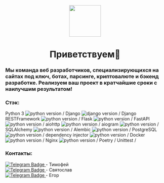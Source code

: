 <div id="header" align="center">
  <img src="https://media.giphy.com/media/M9gbBd9nbDrOTu1Mqx/giphy.gif" width="100"/>
</div>
<div id="header" align="center">
  <h1>Приветствуем👋 </h1>
</div>

### Мы команда веб разработчиков, специализирующихся на сайтах под ключ, ботах, парсинге, криптовалюте и бэкенд разработке. Реализуем ваш проект в кратчайшие сроки с наилучшим результатом!
### 

### Стэк:
Python 3 ![python version](https://img.shields.io/badge/Python-3.10-blue) / Django ![django version](https://img.shields.io/badge/Django-4.1.3-blue)
 / Django RESTFramework ![python version](https://img.shields.io/badge/DRF-3.14.0-blue) / Flask ![python version](https://img.shields.io/badge/Flask-2.2-blue) / FastAPI ![python version](https://img.shields.io/badge/FastAPI-0.87-blue) / aiohttp ![python version](https://img.shields.io/badge/FastAPI-3.8.3-blue) / aiogram ![python version](https://img.shields.io/badge/aiogram-2.23.1-blue) / SQLAlchemy ![python version]() / Alembic ![python version]() / PostgreSQL ![python version]() / dependency injector ![python version]() / Docker ![python version]() / Nginx ![python version]() / Poetry / Unittest /

### Контакты:
<a href="https://t.me/kazakov_tm">
    <img src="https://img.shields.io/badge/Telegram-blue?style=for-the-badge&logo=telegram&logoColor=white" alt="Telegram Badge"/>
</a> - Тимофей
<br>
<a href="https://t.me/Slava_tar ">
    <img src="https://img.shields.io/badge/Telegram-blue?style=for-the-badge&logo=telegram&logoColor=white" alt="Telegram Badge"/>
</a> - Святослав
<br>
<a href="https://t.me/egorrrick">
    <img src="https://img.shields.io/badge/Telegram-blue?style=for-the-badge&logo=telegram&logoColor=white" alt="Telegram Badge"/>
</a> - Егор

<!--
**EasyDevCompany/EasyDevCompany** is a ✨ _special_ ✨ repository because its `README.md` (this file) appears on your GitHub profile.

Here are some ideas to get you started:

- 🔭 I’m currently working on ...
- 🌱 I’m currently learning ...
- 👯 I’m looking to collaborate on ...
- 🤔 I’m looking for help with ...
- 💬 Ask me about ...
- 📫 How to reach me: ...
- 😄 Pronouns: ...
- ⚡ Fun fact: ...
-->
